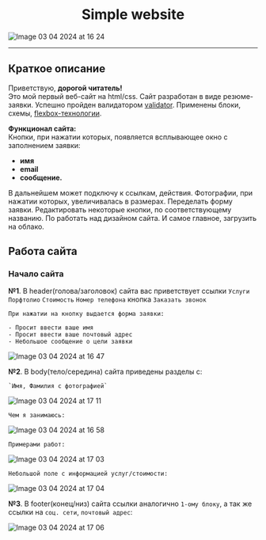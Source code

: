 <h1 align="center">Simple website</h1>


![Image 03 04 2024 at 16 24](https://github.com/Nolucker391/simple_website/assets/140087176/15b1964e-b011-4768-b074-a13d86aad159)


***

## Краткое описание

Приветствую, **дорогой читатель!** 
<br>Это мой первый веб-сайт на html/css. Сайт разработан в виде резюме-заявки. Успешно пройден валидатором [validator](https://validator.w3.org). Применены блоки, схемы, [flexbox-технологии](https://developer.mozilla.org/ru/docs/Learn/CSS/CSS_layout/Flexbox).</br>

**Функционал сайта:**
<br>Кнопки, при нажатии которых, появляется всплывающее окно с заполнением заявки:</br>
- **имя**
- **email**
- **сообщение.**

В дальнейшем может подключу к ссылкам, действия. Фотографии, при нажатии которых, увеличивалась в размерах. Переделать форму заявки. Редактировать некоторые кнопки, по соответствующему названию. По работать над дизайном сайта. И самое главное, загрузить на облако.  

Работа сайта
------------------------

### Начало сайта

<b>№1</b>. В header(голова/заголовок) сайта вас приветствует ссылки  `Услуги` `Порфтолио` `Стоимость` `Номер телефона` кнопка `Заказать звонок`

    При нажатии на кнопку выдается форма заявки: 

    - Просит ввести ваше имя
    - Просит ввести ваше почтовый адрес
    - Небольшое сообщение о цели заявки

![Image 03 04 2024 at 16 47](https://github.com/Nolucker391/simple_website/assets/140087176/36e05577-30c4-44f6-aa2f-cbfb5b0805da)


<b>№2</b>. В body(тело/середина) сайта приведены разделы с:
    
    `Имя, Фамилия с фотографией` 

![Image 03 04 2024 at 17 11](https://github.com/Nolucker391/simple_website/assets/140087176/c0bdb979-2ab4-45c4-978c-d1ff0a639128)

    Чем я занимаюсь: 
    
![Image 03 04 2024 at 16 58](https://github.com/Nolucker391/simple_website/assets/140087176/51916f58-c686-47b6-99d6-e3c4e12758d5)

    Примерами работ:

![Image 03 04 2024 at 17 03](https://github.com/Nolucker391/simple_website/assets/140087176/2b65dbe2-8b7e-4154-ba8a-a534db40f572)

    Небольшой поле с информацией услуг/стоимости:

![Image 03 04 2024 at 17 04](https://github.com/Nolucker391/simple_website/assets/140087176/792a533c-6cf1-4ebb-a384-9f4dbe975e45)

<b>№3</b>. В footer(конец/низ) сайта ссылки аналогично `1-ому блоку`, а так же ссылки на `соц. сети`, `почтовый адрес`:

![Image 03 04 2024 at 17 06](https://github.com/Nolucker391/simple_website/assets/140087176/77dfc7a4-21c5-4516-9d84-b050e438fea4)

